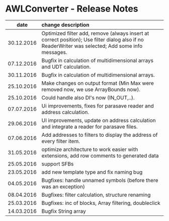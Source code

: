# AWLConverter - Release Notes
|date      | change description |
|----------|:-------------|
|30.12.2016|Optimized filter add, remove (always insert at correct position); Use filter dialog also if no ReaderWriter was selected; Add some info messages.|
|07.12.2016|Bugfix in calculation of multidimensional arrays and UDT calculation.|
|30.11.2016|Bugfix in calculation of multidimensional arrays.|
|25.10.2016|Make changes on output format (Min Max were removed now, we use ArrayBounds now).|
|25.10.2016|Could handle also DI's now (IN_OUT,..).|
|07.07.2016|Ui improvements, fixes for parasave reader and address calculation.|
|29.06.2016|UI improvements, update on address calculation and integrate a reader for parasave files.|
|07.06.2016|Add addresses to filters to display the address of every filter item.|
|31.05.2016|optimize architecture to work easier with extensions, add row comments to generated data|
|25.05.2016|support SFBs|
|23.05.2016|add new template type and fix naming bug|
|04.05.2016|Bugfixes: handle unnamed symbols (before there was an exception)|
|08.04.2016|Bugfixes: filter calculation, structure renaming|
|25.03.2016|Bugfixes: inc of blocks, Array filtering, doubleclick|
|14.03.2016|Bugfix String array|

